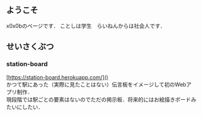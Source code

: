 ## ようこそ
x0x0bのページです．
ことしは学生　らいねんからは社会人です．

## せいさくぶつ

### station-board
[https://station-board.herokuapp.com/]()  
かつて駅にあった（実際に見たことはない）伝言板をイメージして初のWebアプリ制作．  
現段階では駅ごとの要素はないのでただの掲示板．将来的にはお絵描きボードみたいにしたい．
